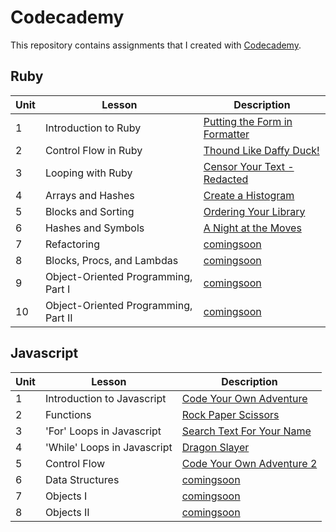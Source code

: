 # Codecademy
This repository contains assignments that I created with [Codecademy](https://www.codecademy.com/learn).

## Ruby
Unit | Lesson | Description
----------|---------|-----------
1 | Introduction to Ruby | [Putting the Form in Formatter](ruby/formatting.rb)
2 | Control Flow in Ruby | [Thound Like Daffy Duck!](ruby/daffy-duck.rb)
3 | Looping with Ruby | [Censor Your Text - Redacted](ruby/redacted.rb)
4 | Arrays and Hashes | [Create a Histogram](ruby/histogram.rb)
5 | Blocks and Sorting | [Ordering Your Library ](ruby/ordering-your-library.rb)
6 | Hashes and Symbols | [A Night at the Moves](ruby/a-night-at-the-movies.rb)
7 | Refactoring | [comingsoon](ruby/sample.rb)
8 | Blocks, Procs, and Lambdas | [comingsoon](ruby/sample.rb)
9 | Object-Oriented Programming, Part I | [comingsoon](ruby/sample.rb)
10 | Object-Oriented Programming, Part II | [comingsoon](ruby/sample.rb)

## Javascript
Unit | Lesson | Description
---------|---------|----------
1 | Introduction to Javascript | [Code Your Own Adventure](Javascript/code-your-own-adventure.js)
2 | Functions | [Rock Paper Scissors](javascript/rock-paper-scissors.js)
3 | 'For' Loops in Javascript | [Search Text For Your Name](Javascript/seach-text-for-name.js)
4 | 'While' Loops in Javascript | [Dragon Slayer](Javascript/dragon-slayer.js)
5 | Control Flow | [Code Your Own Adventure 2](Javascript/code-your-own-adventure-2.js)
6 | Data Structures | [comingsoon](Javascript/sample.js)
7 | Objects I | [comingsoon](Javascript/sample.js)
8 | Objects II | [comingsoon](Javascript/sample.js)
